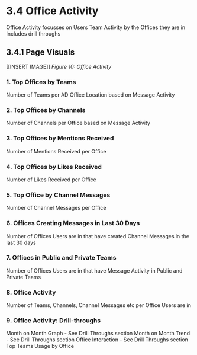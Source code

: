 # 3.4 Office Activity
Office Activity focusses on Users Team Activity by the Offices they are in
Includes drill throughs

## 3.4.1 Page Visuals


[[INSERT IMAGE]]
*Figure 10: Office Activity*


### 1.	Top Offices by Teams
Number of Teams per AD Office Location based on Message Activity 

### 2.	Top Offices by Channels
Number of Channels per Office based on Message Activity

### 3.	Top Offices by Mentions Received
Number of Mentions Received per Office

### 4.	Top Offices by Likes Received
Number of Likes Received per Office

### 5.	Top Office by Channel Messages
Number of Channel Messages per Office

### 6.	Offices Creating Messages in Last 30 Days
Number of Offices Users are in that have created Channel Messages in the last 30 days

### 7.	Offices in Public and Private Teams
Number of Offices Users are in that have Message Activity in Public and Private Teams

### 8.	Office Activity
Number of Teams, Channels, Channel Messages etc per Office Users are in

### 9.	Office Activity: Drill-throughs

Month on Month Graph - See Drill Throughs section
Month on Month Trend - See Drill Throughs section
Office Interaction - See Drill Throughs section
Top Teams Usage by Office

